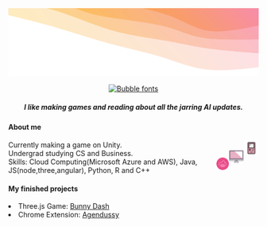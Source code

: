 <img src = "up.svg" alt="My Happy SVG"/>
<p align="center"><a href="https://www.fontspace.com/category/bubble"><img src="https://see.fontimg.com/api/renderfont4/m3W9/eyJyIjoiZnMiLCJoIjo2OCwidyI6MjAwMCwiZnMiOjM0LCJmZ2MiOiIjRUVERkQ5IiwiYmdjIjoiI0ZGRkZGRiIsInQiOjF9/aGkgaW0gc2FtaXlh/kbcurioussoul.png" alt="Bubble fonts"></a> </p>

<h5 align="center"> I like making games and reading about all the jarring AI updates. </h5>

#### About me
<img src="game.svg" alt="Game Icon" height="30" width="30" style="float: right;"/> Currently making a game on Unity.
<br><img src="comp.svg" alt="Computer Icon" height="30" width="30" style="float: right;"/> Undergrad studying CS and Business.
<br><img src="cloud-coding.png" height="25" width="25" style="float: right;"/> Skills: Cloud Computing(Microsoft Azure and AWS), Java, JS(node,three,angular), Python, R and C++ 

#### My finished projects
<li>Three.js Game: <a href="https://bunnydash.netlify.app/" target="_blank">Bunny Dash</a></li>
<li>Chrome Extension: <a href="https://chrome.google.com/webstore/detail/agendussy/fjkeibaligkgcgdjocidpobcdkboibcd" target="_blank">Agendussy</a></li>

